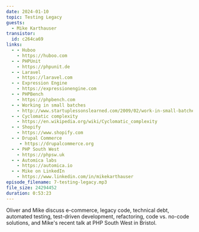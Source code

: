 ```yaml
---
date: 2024-01-10
topic: Testing Legacy
guests:
  - Mike Karthauser
transistor:
  id: c264ca69
links:
  - - Huboo
    - https://huboo.com
  - - PHPUnit
    - https://phpunit.de
  - - Laravel
    - https://laravel.com
  - - Expression Engine
    - https://expressionengine.com
  - - PHPBench
    - https://phpbench.com
  - - Working in small batches
    - http://www.startuplessonslearned.com/2009/02/work-in-small-batches.html
  - - Cyclomatic complexity
    - https://en.wikipedia.org/wiki/Cyclomatic_complexity
  - - Shopify
    - https://www.shopify.com
  - - Drupal Commerce
     - https://drupalcommerce.org
  - - PHP South West
    - https://phpsw.uk
  - - Automica labs
    - https://automica.io
  - - Mike on LinkedIn
    - https://www.linkedin.com/in/mikekarthauser
episode_filename: 7-testing-legacy.mp3
file_size: 24294452
duration: 0:53:23
---
```


Oliver and Mike discuss e-commerce, legacy code, technical debt, automated testing, test-driven development, refactoring, code vs. no-code solutions, and Mike's recent talk at PHP South West in Bristol.
